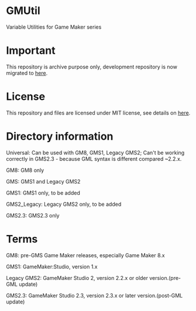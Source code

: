 # GMUtil

Variable Utilities for Game Maker series

# Important

This repository is archive purpose only, development repository is now migrated to [here](https://gitlab.com/cam900/GMUtil).

# License

This repository and files are licensed under MIT license, see details on [here](https://gitlab.com/cam900/GMUtil/-/blob/main/LICENSE).

# Directory information

Universal: Can be used with GM8, GMS1, Legacy GMS2; Can't be working correctly in GMS2.3 - because GML syntax is different compared ~2.2.x.

GM8: GM8 only

GMS: GMS1 and Legacy GMS2

GMS1: GMS1 only, to be added

GMS2_Legacy: Legacy GMS2 only, to be added

GMS2.3: GMS2.3 only

# Terms

GM8: pre-GMS Game Maker releases, especially Game Maker 8.x

GMS1: GameMaker:Studio, version 1.x

Legacy GMS2: GameMaker Studio 2, version 2.2.x or older version.(pre-GML update)

GMS2.3: GameMaker Studio 2.3, version 2.3.x or later version.(post-GML update)
